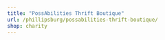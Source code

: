 ```yaml
---
title: "PossAbilities Thrift Boutique"
url: /phillipsburg/possabilities-thrift-boutique/
shop: charity
---
```

